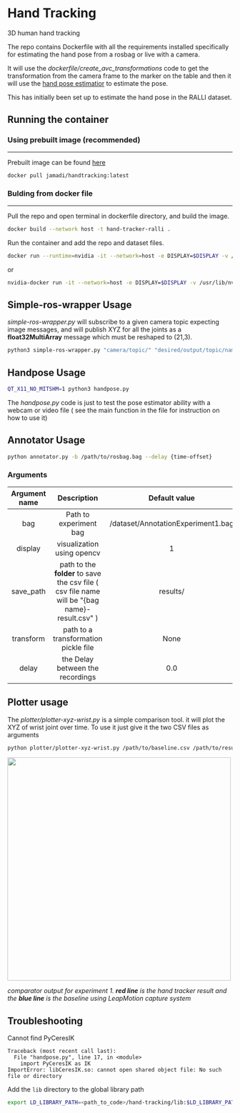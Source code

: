 # Hand Tracking
3D human hand tracking

The repo contains Dockerfile with all the requirements installed specifically for estimating the hand pose from a rosbag or live with a camera.

It will use the *dockerfile/create_avc_transformations* code to get the transformation from the camera frame to the marker on the table and then it will use the [hand pose estimatior]([https://github.com/FORTH-ModelBasedTracker/MonocularRGB_3D_Handpose_WACV18]) to estimate the pose.

This has initially been set up to estimate the hand pose in the RALLI dataset.

## Running the container
### Using prebuilt image (recommended)
------------------
Prebuilt image can be found [here](https://hub.docker.com/r/jamadi/handtracking)
```bash
docker pull jamadi/handtracking:latest
```
### Bulding from docker file
--------------
Pull the repo and open terminal in dockerfile directory, and build the image.
````bash
docker build --network host -t hand-tracker-ralli .
````
Run the container and add the repo and dataset files.
```bash
docker run --runtime=nvidia -it --network=host -e DISPLAY=$DISPLAY -v /usr/lib/nvidia-(version installed):/usr/lib/nvidia-(version installed) -v /usr/lib32/nvidia-(version installed):/usr/lib32/nvidia-418 -v /tmp/.X11-unix/:/tmp/.X11-unix -v /path/to/repo:/code -v /path/to/rosbags:/dataset -w /code --privileged hand-tracker-ralli bash
```

or

```bash
nvidia-docker run -it --network=host -e DISPLAY=$DISPLAY -v /usr/lib/nvidia-(version installed):/usr/lib/nvidia-(version installed) -v /usr/lib32/nvidia-(version installed):/usr/lib32/nvidia-418 -v /tmp/.X11-unix/:/tmp/.X11-unix -v /path/to/repo:/code -v /path/to/rosbags:/dataset -w /code --privileged hand-tracker-ralli bash
```

## Simple-ros-wrapper Usage
*simple-ros-wrapper.py* will subscribe to a given camera topic expecting image messages, and will publish XYZ for all the joints as a __float32MultiArray__ message which must be reshaped to (21,3). 

```bash
python3 simple-ros-wrapper.py "camera/topic/" "desired/output/topic/name"
```  

## Handpose Usage

```bash
QT_X11_NO_MITSHM=1 python3 handpose.py
```
The *handpose.py* code is just to test the pose estimator ability with a webcam or video file ( see the main function in the file for instruction on how to use it)

## Annotator Usage

```bash
python annotator.py -b /path/to/rosbag.bag --delay {time-offset}
```

### Arguments

| Argument name        |     Description       | Default value  |
|:-------------:|:-------------:|:-----:|
|   bag  | Path to experiment bag | /dataset/AnnotationExperiment1.bag |
| display    | visualization using opencv      |   1 |
| save_path | path to the __folder__ to save the csv file ( csv file name will be "{bag name}-result.csv" )     |  results/   |
| transform | path to a transformation pickle file | None|
| delay | the Delay between the recordings | 0.0

## Plotter usage
The *plotter/plotter-xyz-wrist.py* is a simple comparison tool. it will plot the XYZ of wrist joint over time. To use it just give it the two CSV files as arguments
```bash
python plotter/plotter-xyz-wrist.py /path/to/baseline.csv /path/to/result.csv
````
<img src="res/figure_1.png" height="500" caption="siodfjiosjdf">

*comparator output for experiment 1. __red line__ is the hand tracker result and the __blue line__ is the baseline using LeapMotion capture system*

## Troubleshooting
Cannot find PyCeresIK
```
Traceback (most recent call last):
  File "handpose.py", line 17, in <module>
    import PyCeresIK as IK
ImportError: libCeresIK.so: cannot open shared object file: No such file or directory
```
Add the `lib` directory to the global library path
```bash
export LD_LIBRARY_PATH=<path_to_code>/hand-tracking/lib:$LD_LIBRARY_PATH
```
